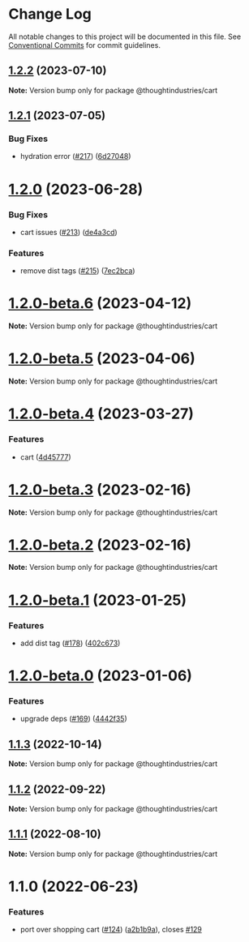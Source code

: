 # Change Log

All notable changes to this project will be documented in this file.
See [Conventional Commits](https://conventionalcommits.org) for commit guidelines.

## [1.2.2](https://github.com/thoughtindustries/helium/compare/@thoughtindustries/cart@1.2.1...@thoughtindustries/cart@1.2.2) (2023-07-10)

**Note:** Version bump only for package @thoughtindustries/cart





## [1.2.1](https://github.com/thoughtindustries/helium/compare/@thoughtindustries/cart@1.2.0...@thoughtindustries/cart@1.2.1) (2023-07-05)


### Bug Fixes

* hydration error ([#217](https://github.com/thoughtindustries/helium/issues/217)) ([6d27048](https://github.com/thoughtindustries/helium/commit/6d27048385eca0c6932f3d6c270ac9d9b522a8d1))





# [1.2.0](https://github.com/thoughtindustries/helium/compare/@thoughtindustries/cart@1.2.0-beta.6...@thoughtindustries/cart@1.2.0) (2023-06-28)


### Bug Fixes

* cart issues ([#213](https://github.com/thoughtindustries/helium/issues/213)) ([de4a3cd](https://github.com/thoughtindustries/helium/commit/de4a3cd415c70fa1815ce43561918f6cc70a6f93))


### Features

* remove dist tags ([#215](https://github.com/thoughtindustries/helium/issues/215)) ([7ec2bca](https://github.com/thoughtindustries/helium/commit/7ec2bca0750325fe2d6c2528973846d86c082844))





# [1.2.0-beta.6](https://github.com/thoughtindustries/helium/compare/@thoughtindustries/cart@1.2.0-beta.4...@thoughtindustries/cart@1.2.0-beta.6) (2023-04-12)

**Note:** Version bump only for package @thoughtindustries/cart





# [1.2.0-beta.5](https://github.com/thoughtindustries/helium/compare/@thoughtindustries/cart@1.2.0-beta.4...@thoughtindustries/cart@1.2.0-beta.5) (2023-04-06)

**Note:** Version bump only for package @thoughtindustries/cart





# [1.2.0-beta.4](https://github.com/thoughtindustries/helium/compare/@thoughtindustries/cart@1.2.0-beta.3...@thoughtindustries/cart@1.2.0-beta.4) (2023-03-27)


### Features

* cart ([4d45777](https://github.com/thoughtindustries/helium/commit/4d457773f28d84e0e41dc84f8e34add5232b0e9b))





# [1.2.0-beta.3](https://github.com/thoughtindustries/helium/compare/@thoughtindustries/cart@1.2.0-beta.1...@thoughtindustries/cart@1.2.0-beta.3) (2023-02-16)

**Note:** Version bump only for package @thoughtindustries/cart





# [1.2.0-beta.2](https://github.com/thoughtindustries/helium/compare/@thoughtindustries/cart@1.2.0-beta.1...@thoughtindustries/cart@1.2.0-beta.2) (2023-02-16)

**Note:** Version bump only for package @thoughtindustries/cart





# [1.2.0-beta.1](https://github.com/thoughtindustries/helium/compare/@thoughtindustries/cart@1.2.0-beta.0...@thoughtindustries/cart@1.2.0-beta.1) (2023-01-25)


### Features

* add dist tag ([#178](https://github.com/thoughtindustries/helium/issues/178)) ([402c673](https://github.com/thoughtindustries/helium/commit/402c67371b68a72d488c977701551b8a91ef5959))





# [1.2.0-beta.0](https://github.com/thoughtindustries/helium/compare/@thoughtindustries/cart@1.1.3...@thoughtindustries/cart@1.2.0-beta.0) (2023-01-06)


### Features

* upgrade deps ([#169](https://github.com/thoughtindustries/helium/issues/169)) ([4442f35](https://github.com/thoughtindustries/helium/commit/4442f35f6013119bb5e9baf154bdab9a3583b543))





## [1.1.3](https://github.com/thoughtindustries/helium/compare/@thoughtindustries/cart@1.1.2...@thoughtindustries/cart@1.1.3) (2022-10-14)

**Note:** Version bump only for package @thoughtindustries/cart





## [1.1.2](https://github.com/thoughtindustries/helium/compare/@thoughtindustries/cart@1.1.1...@thoughtindustries/cart@1.1.2) (2022-09-22)

**Note:** Version bump only for package @thoughtindustries/cart





## [1.1.1](https://github.com/thoughtindustries/helium/compare/@thoughtindustries/cart@1.1.0...@thoughtindustries/cart@1.1.1) (2022-08-10)

**Note:** Version bump only for package @thoughtindustries/cart





# 1.1.0 (2022-06-23)


### Features

* port over shopping cart ([#124](https://github.com/thoughtindustries/helium/issues/124)) ([a2b1b9a](https://github.com/thoughtindustries/helium/commit/a2b1b9aecde97c34139ff1fe6821f49d8da35db9)), closes [#129](https://github.com/thoughtindustries/helium/issues/129)
